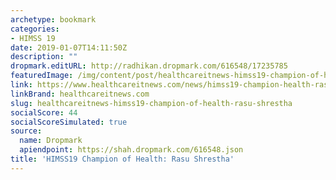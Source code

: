 ```yaml
---
archetype: bookmark
categories:
- HIMSS 19
date: 2019-01-07T14:11:50Z
description: ""
dropmark.editURL: http://radhikan.dropmark.com/616548/17235785
featuredImage: /img/content/post/healthcareitnews-himss19-champion-of-health-rasu-shrestha.JPG
link: https://www.healthcareitnews.com/news/himss19-champion-health-rasu-shrestha
linkBrand: healthcareitnews.com
slug: healthcareitnews-himss19-champion-of-health-rasu-shrestha
socialScore: 44
socialScoreSimulated: true
source:
  name: Dropmark
  apiendpoint: https://shah.dropmark.com/616548.json
title: 'HIMSS19 Champion of Health: Rasu Shrestha'
---
```

